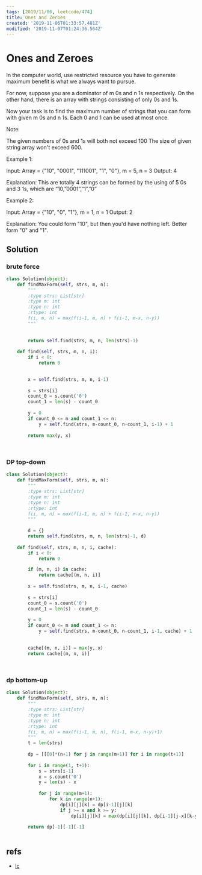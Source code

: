 ```yaml
---
tags: [2019/11/06, leetcode/474]
title: Ones and Zeroes
created: '2019-11-06T01:33:57.481Z'
modified: '2019-11-07T01:24:36.564Z'
---
```


# Ones and Zeroes

In the computer world, use restricted resource you have to generate maximum benefit is what we always want to pursue.

For now, suppose you are a dominator of m 0s and n 1s respectively. On the other hand, there is an array with strings consisting of only 0s and 1s.

Now your task is to find the maximum number of strings that you can form with given m 0s and n 1s. Each 0 and 1 can be used at most once.

Note:

The given numbers of 0s and 1s will both not exceed 100
The size of given string array won't exceed 600.
 

Example 1:

Input: Array = {"10", "0001", "111001", "1", "0"}, m = 5, n = 3
Output: 4

Explanation: This are totally 4 strings can be formed by the using of 5 0s and 3 1s, which are “10,”0001”,”1”,”0”
 

Example 2:

Input: Array = {"10", "0", "1"}, m = 1, n = 1
Output: 2

Explanation: You could form "10", but then you'd have nothing left. Better form "0" and "1".

## Solution

### brute force

```python
class Solution(object):
    def findMaxForm(self, strs, m, n):
        """
        :type strs: List[str]
        :type m: int
        :type n: int
        :rtype: int
        f(i, m, n) = max(f(i-1, m, n) + f(i-1, m-x, n-y))
        """
        
        
        return self.find(strs, m, n, len(strs)-1)
    
    def find(self, strs, m, n, i):
        if i < 0:
            return 0

        
        x = self.find(strs, m, n, i-1)
        
        s = strs[i]
        count_0 = s.count('0')
        count_1 = len(s) - count_0
        
        y = 0
        if count_0 <= m and count_1 <= n:
            y = self.find(strs, m-count_0, n-count_1, i-1) + 1
            
        return max(y, x)
        
            
```

### DP top-down

```python
class Solution(object):
    def findMaxForm(self, strs, m, n):
        """
        :type strs: List[str]
        :type m: int
        :type n: int
        :rtype: int
        f(i, m, n) = max(f(i-1, m, n) + f(i-1, m-x, n-y))
        """
        
        d = {}
        return self.find(strs, m, n, len(strs)-1, d)
    
    def find(self, strs, m, n, i, cache):
        if i < 0:
            return 0

        if (m, n, i) in cache:
            return cache[(m, n, i)]
        
        x = self.find(strs, m, n, i-1, cache)
        
        s = strs[i]
        count_0 = s.count('0')
        count_1 = len(s) - count_0
        
        y = 0
        if count_0 <= m and count_1 <= n:
            y = self.find(strs, m-count_0, n-count_1, i-1, cache) + 1
        
        
        cache[(m, n, i)] = max(y, x)
        return cache[(m, n, i)]
        
            
```

### dp bottom-up

```python
class Solution(object):
    def findMaxForm(self, strs, m, n):
        """
        :type strs: List[str]
        :type m: int
        :type n: int
        :rtype: int
        f(i, m, n) = max(f(i-1, m, n), f(i-1, m-x, n-y)+1)
        """
        t = len(strs)
        
        dp = [[[0]*(n+1) for j in range(m+1)] for i in range(t+1)]
        
        for i in range(1, t+1):           
            s = strs[i-1]
            x = s.count('0')
            y = len(s) - x
            
            for j in range(m+1):
                for k in range(n+1):
                    dp[i][j][k] = dp[i-1][j][k]
                    if j >= x and k >= y:
                        dp[i][j][k] = max(dp[i][j][k], dp[i-1][j-x][k-y]+1)
        
        return dp[-1][-1][-1]
                        
```

## refs

* [lc](https://leetcode.com/problems/ones-and-zeroes/)

